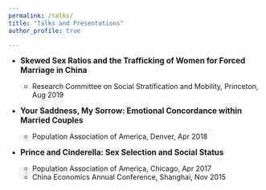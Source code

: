 ```yaml
---
permalink: /talks/
title: "Talks and Presentations"
author_profile: true

---
```


* <span style="font-size:1.1em;"> **Skewed Sex Ratios and the Trafficking of Women for Forced Marriage in China**
  * Research Committee on Social Stratification and Mobility, Princeton, Aug 2019
  
* <span style="font-size:1.1em;"> **Your Saddness, My Sorrow: Emotional Concordance within Married Couples**
  * Population Association of America, Denver, Apr 2018

* <span style="font-size:1.1em;"> **Prince and Cinderella: Sex Selection and Social Status**
  * Population Association of America, Chicago, Apr 2017
  * China Economics Annual Conference, Shanghai, Nov 2015
